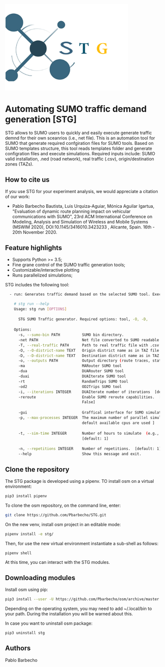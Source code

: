 <p align="left">
  <img src="doc/logo.png" width="400">
</p>

# Automating SUMO traffic demand generation [STG] #

STG allows to SUMO users to quickly and easily execute generate traffic demnd for their own sceanrios (i.e., net file). 
This is an automation tool for SUMO that generate required confgiration files for SUMO tools. 
Based on SUMO templates structure, this tool reads templates folder and generate configration files  and execute simulations.
Required inputs include: SUMO valid installation, .ned (road network), real traffic (.csv), origin/destination zones (TAZs).
 
How to cite us 
--------------

If you use STG for your experiment analysis, we would appreciate a citation of our work:

* Pablo Barbecho Bautista, Luis Urquiza-Aguiar, Mónica Aguilar Igartua, "Evaluation of dynamic route planning impact on vehicular communications with SUMO", 23rd ACM International Conference on Modeling, Analysis and Simulation of Wireless and Mobile Systems (MSWIM 2020), DOI:10.1145/3416010.3423233 , Alicante, Spain. 16th - 20th November 2020.


Feature highlights 
------------------

* Supports Python >= 3.5;
* Fine grane control of the SUMO traffic generation tools;
* Customizable/interactive plotting
* Runs parallelized simulations;



STG includes the following tool:    
```bash
  - run: Generates traffic demand based on the selected SUMO tool. Executes simulations.
```

```bash
    # stg run --help
    Usage: stg run [OPTIONS]
    
      STG SUMO Traffic generator. Required options: tool, -O, -D,
    
    Options:
      -s, --sumo-bin PATH          SUMO bin directory.
      -net PATH                    Net file converted to SUMO readable file (.net)
      -T, --real-traffic PATH      Path to real traffic file with .csv format.
      -O, --O-district-name TEXT   Origin district name as in TAZ file.
      -D, --D-district-name TEXT   Destination district name as in TAZ file.
      -o, --outputs PATH           Output directory (route traces, statistics).
      -ma                          MARouter SUMO tool
      -dua                         DUARouter SUMO tool
      -duai                        DUAIterate SUMO tool
      -rt                          RandomTrips SUMO tool
      -od2                         OD2Trips SUMO tool
      -i, --iterations INTEGER     DUAIterate number of iterations  [default: 1]
      -reroute                     Enable SUMO reroute capabilities.  [default:
                                   False]
    
      -gui                         Graffical interface for SUMO simulations
      -p, --max-processes INTEGER  The maximum number of parallel simulations. [
                                   default available cpus are used ]
    
      -t, --sim-time INTEGER       Number of hours to simulate  (e.g., 24 hours)
                                   [default: 1]
    
      -n, --repetitions INTEGER    Number of repetitions.  [default: 1]
      --help                       Show this message and exit. 
```

## Clone the repository ##
The STG package is developed using a pipenv. TO install osm on a virtual environment:
```bash
pip3 install pipenv
```

To clone the osm repository, on the command line, enter:
```bash
git clone https://github.com/Pbarbecho/STG.git
```
On the new venv, install osm project in an editable mode:

```bash
pipenv install -e stg/
```

Then, for use the new virtual environment instantiate a sub-shell as follows:

```bash
pipenv shell
```

At this time, you can interact with the STG modules.

## Downloading modules ##

Install osm using pip:
```bash
pip3 install --user -U https://github.com/Pbarbecho/osm/archive/master.zip
```

Depending on the operating system, you may need to add ~/.local/bin to your path. During the installation you will be warned about this.
 
 
In case you want to uninstall osm package: 

```bash
pip3 uninstall stg
```

## Authors ##

Pablo Barbecho
